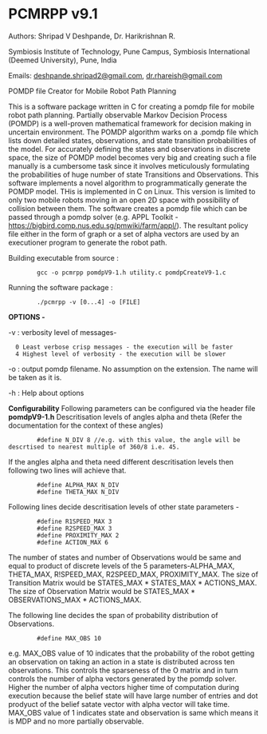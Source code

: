 # PCMRPP v9.1

Authors: Shripad V Deshpande, Dr. Harikrishnan R. 

Symbiosis Institute of Technology, Pune Campus, Symbiosis International (Deemed University), Pune, India

Emails: deshpande.shripad2@gmail.com, dr.rhareish@gmail.com

POMDP file Creator for Mobile Robot Path Planning

This is a software package written in C for creating a pomdp file for mobile robot path planning. Partially observable Markov Decision Process (POMDP) is a well-proven mathematical framework for decision making in uncertain environment. The POMDP algorithm warks on a .pomdp file which lists down detailed states, observations, and state transition probabilities of the model. For accurately defining the states and observations in discrete space, the size of POMDP model becomes very big and creating such a file manually is a cumbersome task since it involves meticulously formulating the probabilities of huge number of state Transitions and Observations.
This software implements a novel algorithm to programmatically generate the POMDP model. THis is implemented in C on Linux. This version is limited to only two mobile robots moving in an open 2D space with possibility of collision between them. The software creates a pomdp file which can be passed through a pomdp solver (e.g. APPL Toolkit - https://bigbird.comp.nus.edu.sg/pmwiki/farm/appl/). The resultant policy file either in the form of graph or a set of alpha vectors are used by an executioner program to generate the robot path.

Building executable from source :

            gcc -o pcmrpp pomdpV9-1.h utility.c pomdpCreateV9-1.c 

Running the software package :

            ./pcmrpp -v [0...4] -o [FILE]

**OPTIONS -**

-v : verbosity level of messages-

      0 Least verbose crisp messages - the execution will be faster
      4 Highest level of verbosity - the execution will be slower

-o : output pomdp filename. No assumption on the extension. The name will be taken as it is.

-h : Help about options

**Configurability**
Following parameters can be configured via the header file **pomdpV9-1.h**
Descritisation levels of angles alpha and theta (Refer the documentation for the context of these angles)

            #define N_DIV 8 //e.g. with this value, the angle will be descrtised to nearest multiple of 360/8 i.e. 45.
            
If the angles alpha and theta need different descritisation levels then following two lines will achieve that.

            #define ALPHA_MAX N_DIV
            #define THETA_MAX N_DIV
            
Following lines decide descritisation levels of other state parameters -

            #define R1SPEED_MAX 3
            #define R2SPEED_MAX 3
            #define PROXIMITY_MAX 2
            #define ACTION_MAX 6
            
The number of states and number of Observations would be same and equal to product of discrete levels of the 5 parameters-ALPHA_MAX, THETA_MAX, R!SPEED_MAX, R2SPEED_MAX, PROXIMITY_MAX. The size of Transition Matrix would be STATES_MAX * STATES_MAX * ACTIONS_MAX. The size of Observation Matrix would be STATES_MAX * OBSERVATIONS_MAX * ACTIONS_MAX.

The following line decides the span of probability distribution of Observations.

            #define MAX_OBS 10
            
e.g. MAX_OBS value of 10 indicates that the probability of the robot getting an observation on taking an action in a state is distributed across  ten observations. This controls the sparseness of the O matrix and in turn controls the number of alpha vectors generated by the pomdp solver. Higher the number of alpha vectors higher time of computation during execution because the belief state will have large number of entries and dot prodyuct of the belief satate vector with alpha vector will take time.
MAX_OBS value of 1 indicates state and observation is same which means it is MDP and no more partially observable.
